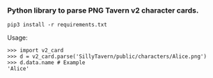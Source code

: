 ### Python library to parse PNG Tavern v2 character cards.

```
pip3 install -r requirements.txt
```

Usage:
```
>>> import v2_card
>>> d = v2_card.parse('SillyTavern/public/characters/Alice.png')
>>> d.data.name # Example
'Alice'
```
